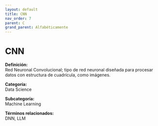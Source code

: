 ```yaml
---
layout: default
title: CNN
nav_order: 7
parent: C
grand_parent: Alfabéticamente
---
```


# CNN

**Definición:**  
Red Neuronal Convolucional; tipo de red neuronal diseñada para procesar datos con estructura de cuadrícula, como imágenes.

**Categoría:**  
Data Science  

**Subcategoría:**  
Machine Learning

**Términos relacionados:**  
DNN, LLM
